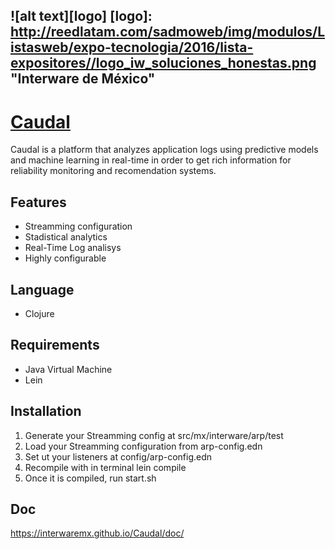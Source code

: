 ![alt text][logo]
[logo]: http://reedlatam.com/sadmoweb/img/modulos/Listasweb/expo-tecnologia/2016/lista-expositores//logo_iw_soluciones_honestas.png "Interware de México"
-----
# [Caudal](http://www.interware.com.mx)   

Caudal is a platform that analyzes application logs using predictive models and machine learning in real-time in order to get rich information for reliability monitoring and recomendation systems.
## Features
* Streamming configuration
* Stadistical analytics
* Real-Time Log analisys 
* Highly configurable
## Language
 * Clojure

## Requirements
 * Java Virtual Machine
 * Lein
 

## Installation
1. Generate your Streamming config at src/mx/interware/arp/test
2. Load your Streamming configuration from arp-config.edn 
3. Set ut your listeners at config/arp-config.edn
4. Recompile with in terminal lein compile
5. Once it is compiled, run start.sh


## Doc
https://interwaremx.github.io/Caudal/doc/
